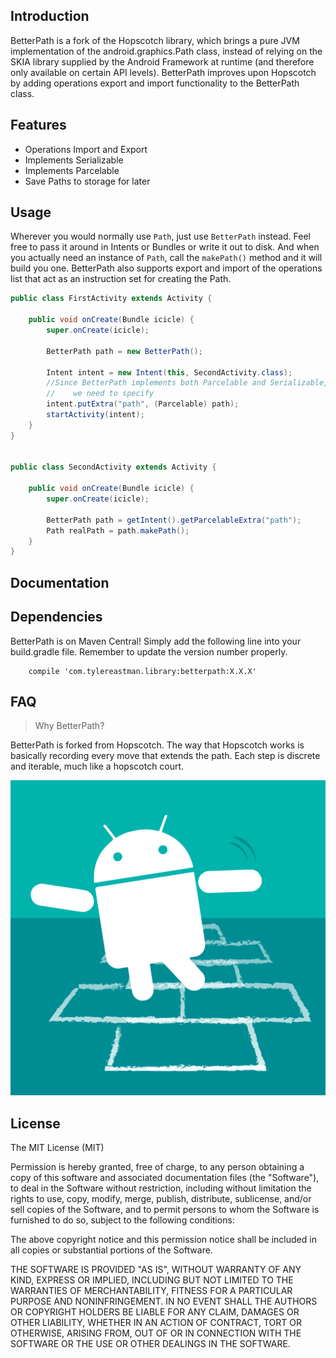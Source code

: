 
Introduction
-------
BetterPath is a fork of the Hopscotch library, which brings a pure JVM implementation of the android.graphics.Path class, instead of relying on the SKIA library supplied by the Android Framework at runtime (and therefore only available on certain API levels).
BetterPath improves upon Hopscotch by adding operations export and import functionality to the BetterPath class.

Features
-------
+ Operations Import and Export
+ Implements Serializable
+ Implements Parcelable
+ Save Paths to storage for later

Usage
-------
Wherever you would normally use `Path`, just use `BetterPath` instead. Feel free to pass it
around in Intents or Bundles or write it out to disk. And when you actually need an instance of
`Path`, call the `makePath()` method and it will build you one. BetterPath also supports export and import
of the operations list that act as an instruction set for creating the Path.

```java
public class FirstActivity extends Activity {

    public void onCreate(Bundle icicle) {
        super.onCreate(icicle);

        BetterPath path = new BetterPath();

        Intent intent = new Intent(this, SecondActivity.class);
        //Since BetterPath implements both Parcelable and Serializable,
        //    we need to specify
        intent.putExtra("path", (Parcelable) path);
        startActivity(intent);
    }
}


public class SecondActivity extends Activity {

    public void onCreate(Bundle icicle) {
        super.onCreate(icicle);

        BetterPath path = getIntent().getParcelableExtra("path");
        Path realPath = path.makePath();
    }
}
```

Documentation
-------

Dependencies
-----
BetterPath is on Maven Central! Simply add the following line into your build.gradle file. Remember to update the version number properly.
```
    compile 'com.tylereastman.library:betterpath:X.X.X'
```

FAQ
-------
> Why BetterPath?

BetterPath is forked from Hopscotch. The way that Hopscotch works is basically recording every move that extends the path. Each step is discrete and iterable, much like a hopscotch court.


![Hopscotch](https://github.com/myriadmobile/hopscotch/raw/master/res/hopscotch.png)

License
-------

The MIT License (MIT)

Permission is hereby granted, free of charge, to any person obtaining a copy
of this software and associated documentation files (the "Software"), to deal
in the Software without restriction, including without limitation the rights
to use, copy, modify, merge, publish, distribute, sublicense, and/or sell
copies of the Software, and to permit persons to whom the Software is
furnished to do so, subject to the following conditions:

The above copyright notice and this permission notice shall be included in all
copies or substantial portions of the Software.

THE SOFTWARE IS PROVIDED "AS IS", WITHOUT WARRANTY OF ANY KIND, EXPRESS OR
IMPLIED, INCLUDING BUT NOT LIMITED TO THE WARRANTIES OF MERCHANTABILITY,
FITNESS FOR A PARTICULAR PURPOSE AND NONINFRINGEMENT. IN NO EVENT SHALL THE
AUTHORS OR COPYRIGHT HOLDERS BE LIABLE FOR ANY CLAIM, DAMAGES OR OTHER
LIABILITY, WHETHER IN AN ACTION OF CONTRACT, TORT OR OTHERWISE, ARISING FROM,
OUT OF OR IN CONNECTION WITH THE SOFTWARE OR THE USE OR OTHER DEALINGS IN THE
SOFTWARE.
